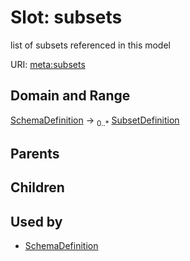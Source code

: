 # Slot: subsets


list of subsets referenced in this model

URI: [meta:subsets](https://w3id.org/biolink/biolinkml/meta/subsets)
## Domain and Range

[SchemaDefinition](SchemaDefinition.md) ->  <sub>0..*</sub> [SubsetDefinition](SubsetDefinition.md)
## Parents

## Children

## Used by

 * [SchemaDefinition](SchemaDefinition.md)
